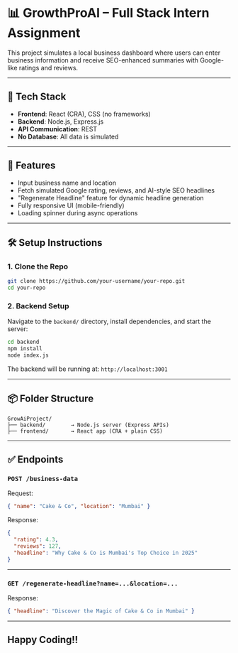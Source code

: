 # 📊 GrowthProAI – Full Stack Intern Assignment

This project simulates a local business dashboard where users can enter business information and receive SEO-enhanced summaries with Google-like ratings and reviews.

---

## 🧠 Tech Stack

- **Frontend**: React (CRA), CSS (no frameworks)
- **Backend**: Node.js, Express.js
- **API Communication**: REST
- **No Database**: All data is simulated

---

## 🚀 Features

- Input business name and location
- Fetch simulated Google rating, reviews, and AI-style SEO headlines
- "Regenerate Headline" feature for dynamic headline generation
- Fully responsive UI (mobile-friendly)
- Loading spinner during async operations

---

## 🛠️ Setup Instructions

### 1. Clone the Repo

```bash
git clone https://github.com/your-username/your-repo.git
cd your-repo
```

### 2. Backend Setup

Navigate to the `backend/` directory, install dependencies, and start the server:

```bash
cd backend
npm install
node index.js
```

The backend will be running at: `http://localhost:3001`

---

## 📦 Folder Structure

```
GrowAiProject/
├── backend/        → Node.js server (Express APIs)
├── frontend/       → React app (CRA + plain CSS)
```

---

## ✅ Endpoints

### `POST /business-data`

Request:

```json
{ "name": "Cake & Co", "location": "Mumbai" }
```

Response:

```json
{
  "rating": 4.3,
  "reviews": 127,
  "headline": "Why Cake & Co is Mumbai's Top Choice in 2025"
}
```

---

### `GET /regenerate-headline?name=...&location=...`

Response:

```json
{ "headline": "Discover the Magic of Cake & Co in Mumbai" }
```

---

## Happy Coding!!